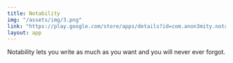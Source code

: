```yaml
---
title: Notability
img: "/assets/img/3.png"
link: "https://play.google.com/store/apps/details?id=com.anon3mity.notability& pcampaignid=pcampaignidMKT-Other-global-all-co-prtnr-py-PartBadge-Mar2515-1"
layout: app
---
```


Notability lets you write as much as you want and you will never ever forgot.